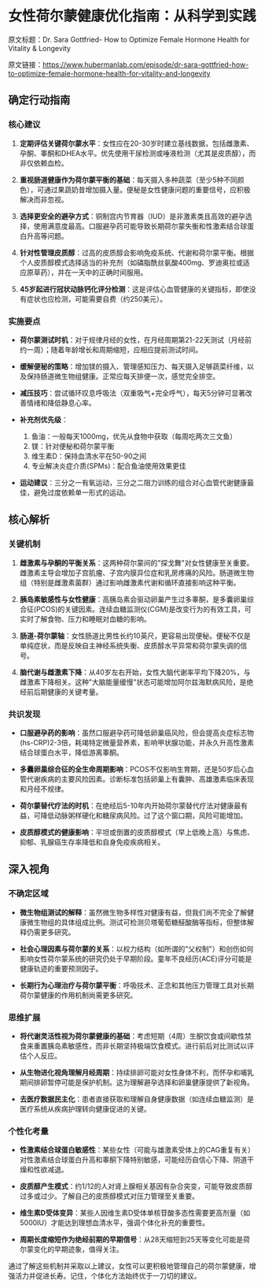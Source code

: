 # 女性荷尔蒙健康优化指南：从科学到实践

原文标题：Dr. Sara Gottfried- How to Optimize Female Hormone Health for Vitality & Longevity

原文链接：https://www.hubermanlab.com/episode/dr-sara-gottfried-how-to-optimize-female-hormone-health-for-vitality-and-longevity

## 确定行动指南

### 核心建议
1. **定期评估关键荷尔蒙水平**：女性应在20-30岁时建立基线数据，包括雌激素、孕酮、睾酮和DHEA水平。优先使用干尿检测或唾液检测（尤其是皮质醇），而非仅依赖血检。
   
2. **重视肠道健康作为荷尔蒙平衡的基础**：每天摄入多种蔬菜（至少5种不同颜色），可通过果蔬奶昔增加摄入量。便秘是女性健康问题的重要信号，应积极解决而非忽视。

3. **选择更安全的避孕方式**：铜制宫内节育器（IUD）是非激素类且高效的避孕选择，使用满意度最高。口服避孕药可能导致长期荷尔蒙失衡和性激素结合球蛋白升高等问题。

4. **针对性管理皮质醇**：过高的皮质醇会影响免疫系统、代谢和荷尔蒙平衡。根据个人皮质醇模式选择适当的补充剂（如磷脂酰丝氨酸400mg、罗迪奥拉或适应原草药），并在一天中的正确时间服用。

5. **45岁起进行冠状动脉钙化评分检测**：这是评估心血管健康的关键指标，即使没有症状也应检测，可能需要自费（约250美元）。

### 实施要点
- **荷尔蒙测试时机**：对于规律月经的女性，在月经周期第21-22天测试（月经前约一周）；随着年龄增长和周期缩短，应相应提前测试时间。

- **缓解便秘的策略**：增加镁的摄入、管理感知压力、每天摄入足够蔬菜纤维，以及保持肠道微生物组健康。正常应每天排便一次，感觉完全排空。

- **减压技巧**：尝试循环叹息呼吸法（双重吸气+完全呼气），每天5分钟可显著改善情绪和降低静息心率。

- **补充剂优先级**：
  1. 鱼油：一般每天1000mg，优先从食物中获取（每周吃两次三文鱼）
  2. 镁：针对便秘和荷尔蒙平衡
  3. 维生素D：保持血清水平在50-90之间
  4. 专业解决炎症介质(SPMs)：配合鱼油使用效果更佳

- **运动建议**：三分之一有氧运动，三分之二阻力训练的组合对心血管代谢健康最佳，避免过度依赖单一形式的运动。

## 核心解析

### 关键机制
1. **雌激素与孕酮的平衡关系**：这两种荷尔蒙间的"探戈舞"对女性健康至关重要。雌激素主导会增加子宫肌瘤、子宫内膜异位症和乳房疼痛的风险。肠道微生物组（特别是雌激素菌群）通过影响雌激素代谢和循环直接影响这种平衡。

2. **胰岛素敏感性与女性健康**：高胰岛素会驱动卵巢产生过多睾酮，是多囊卵巢综合征(PCOS)的关键因素。连续血糖监测仪(CGM)是改变行为的有效工具，可实时了解食物、压力和睡眠对血糖的影响。

3. **肠道-荷尔蒙轴**：女性肠道比男性长约10英尺，更容易出现便秘。便秘不仅是单纯症状，而是反映自主神经系统失衡、皮质醇水平异常和荷尔蒙失调的信号。

4. **脑代谢与雌激素下降**：从40岁左右开始，女性大脑代谢率平均下降20%，与雌激素下降相关。这种"大脑能量缓慢"状态可能增加阿尔兹海默病风险，是绝经前后期健康的关键考量。

### 共识发现
- **口服避孕药的影响**：虽然口服避孕药可降低卵巢癌风险，但会提高炎症标志物(hs-CRP)2-3倍，耗竭特定微量营养素，影响甲状腺功能，并永久升高性激素结合球蛋白水平，降低游离睾酮。

- **多囊卵巢综合征的全生命周期影响**：PCOS不仅影响生育期，还是50岁后心血管代谢疾病的主要风险因素。诊断标准包括卵巢上有囊肿、高雄激素临床表现和月经不规律。

- **荷尔蒙替代疗法的时机**：在绝经后5-10年内开始荷尔蒙替代疗法对健康最有益，可降低动脉粥样硬化和糖尿病风险。过了这个窗口期，风险可能增加。

- **皮质醇模式的健康影响**：平坦或倒置的皮质醇模式（早上低晚上高）与焦虑、抑郁、乳腺癌生存率降低和自身免疫疾病相关。

## 深入视角

### 不确定区域
- **微生物组测试的解释**：虽然微生物多样性对健康有益，但我们尚不完全了解健康微生物组的具体组成比例。测试可检测贝塔葡萄糖醛酸酶等指标，但整体解释仍需更多研究。

- **社会心理因素与荷尔蒙的关系**：以权力结构（如所谓的"父权制"）和创伤如何影响女性荷尔蒙系统的研究仍处于早期阶段。童年不良经历(ACE)评分可能是健康轨迹的重要预测因子。

- **长期行为心理治疗与荷尔蒙平衡**：呼吸技术、正念和其他压力管理工具对长期荷尔蒙健康的作用机制尚需更多研究。

### 思维扩展
- **将代谢灵活性视为荷尔蒙健康的基础**：考虑短期（4周）生酮饮食或间歇性禁食来重置胰岛素敏感性，而非长期坚持极端饮食模式。进行前后对比测试以评估个人反应。

- **从生物进化视角理解月经周期**：持续排卵可能对女性身体不利，而怀孕和哺乳期间排卵暂停可能是保护机制。这为理解避孕选择和卵巢健康提供了新视角。

- **去医疗数据民主化**：患者直接获取和理解自身健康数据（如连续血糖监测）是医疗系统从疾病护理转向健康促进的关键。

### 个性化考量
- **性激素结合球蛋白敏感性**：某些女性（可能与雄激素受体上的CAG重复有关）对性激素结合球蛋白升高和睾酮下降特别敏感，可能经历自信心下降、阴道干燥和性欲减退。

- **皮质醇产生模式**：约1/12的人对肾上腺相关基因有杂合突变，可能导致皮质醇过多或过少。了解自己的皮质醇模式对压力管理至关重要。

- **维生素D受体变异**：某些人因维生素D受体单核苷酸多态性需要更高剂量（如5000IU）才能达到理想血清水平，强调个体化补充的重要性。

- **周期长度缩短作为绝经前期的早期信号**：从28天缩短到25天等变化可能是荷尔蒙变化的早期迹象，值得关注。

通过了解这些机制并采取以上建议，女性可以更积极地管理自己的荷尔蒙健康，增强活力并促进长寿。记住，个体化方法始终优于一刀切的建议。
